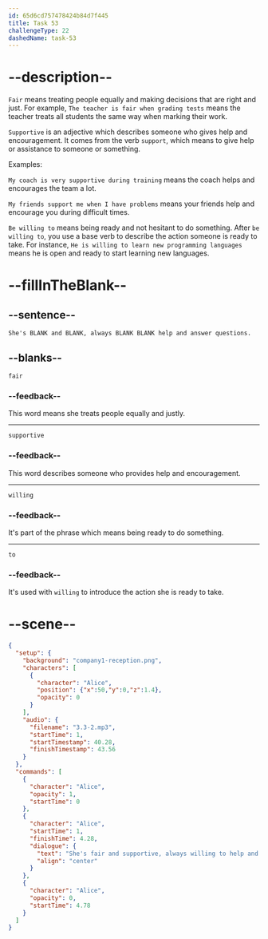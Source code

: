 ```yaml
---
id: 65d6cd757478424b84d7f445
title: Task 53
challengeType: 22
dashedName: task-53
---
```


<!-- (Audio) Alice: She's fair and supportive, always willing to help and answer questions. -->

# --description--

`Fair` means treating people equally and making decisions that are right and just. For example, `The teacher is fair when grading tests` means the teacher treats all students the same way when marking their work.

`Supportive` is an adjective which describes someone who gives help and encouragement. It comes from the verb `support`, which means to give help or assistance to someone or something.

Examples:

`My coach is very supportive during training` means the coach helps and encourages the team a lot.

`My friends support me when I have problems` means your friends help and encourage you during difficult times.

`Be willing to` means being ready and not hesitant to do something. After `be willing to`, you use a base verb to describe the action someone is ready to take. For instance, `He is willing to learn new programming languages` means he is open and ready to start learning new languages.

# --fillInTheBlank--

## --sentence--

`She's BLANK and BLANK, always BLANK BLANK help and answer questions.`

## --blanks--

`fair`

### --feedback--

This word means she treats people equally and justly.

---

`supportive`

### --feedback--

This word describes someone who provides help and encouragement.

---

`willing`

### --feedback--

It's part of the phrase which means being ready to do something.

---

`to`

### --feedback--

It's used with `willing` to introduce the action she is ready to take.

# --scene--

```json
{
  "setup": {
    "background": "company1-reception.png",
    "characters": [
      {
        "character": "Alice",
        "position": {"x":50,"y":0,"z":1.4},
        "opacity": 0
      }
    ],
    "audio": {
      "filename": "3.3-2.mp3",
      "startTime": 1,
      "startTimestamp": 40.28,
      "finishTimestamp": 43.56
    }
  },
  "commands": [
    {
      "character": "Alice",
      "opacity": 1,
      "startTime": 0
    },
    {
      "character": "Alice",
      "startTime": 1,
      "finishTime": 4.28,
      "dialogue": {
        "text": "She's fair and supportive, always willing to help and answer questions.",
        "align": "center"
      }
    },
    {
      "character": "Alice",
      "opacity": 0,
      "startTime": 4.78
    }
  ]
}
```
